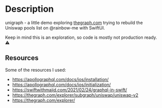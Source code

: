 # Description
unigraph - a little demo exploring [thegraph.com](https://thegraph.com) trying to rebuild the Uniswap pools list on @rainbow-me with SwiftUI.

Keep in mind this is an exploration, so code is mostly not production ready. :warning: 

## Resources
Some of the resources I used:
* https://apollographql.com/docs/ios/installation/
* https://apollographql.com/docs/ios/initialization/
* https://swiftwithmajid.com/2021/02/24/graphql-in-swift/
* https://thegraph.com/explorer/subgraph/uniswap/uniswap-v2
* https://thegraph.com/explorer/
